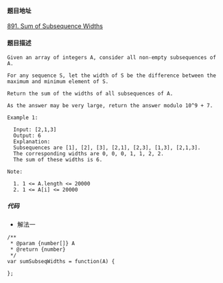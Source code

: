 #### 题目地址
[891. Sum of Subsequence Widths](https://leetcode.com/problems/sum-of-subsequence-widths/)
#### 题目描述
```
Given an array of integers A, consider all non-empty subsequences of A.

For any sequence S, let the width of S be the difference between the maximum and minimum element of S.

Return the sum of the widths of all subsequences of A. 

As the answer may be very large, return the answer modulo 10^9 + 7.

Example 1:

  Input: [2,1,3]
  Output: 6
  Explanation:
  Subsequences are [1], [2], [3], [2,1], [2,3], [1,3], [2,1,3].
  The corresponding widths are 0, 0, 0, 1, 1, 2, 2.
  The sum of these widths is 6.

Note:

  1. 1 <= A.length <= 20000
  2. 1 <= A[i] <= 20000
```

##### 代码

- 解法一
```
/**
 * @param {number[]} A
 * @return {number}
 */
var sumSubseqWidths = function(A) {
    
};
```
